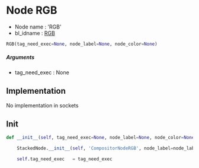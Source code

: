 # Node RGB

- Node name : 'RGB'
- bl_idname : [RGB](https://docs.blender.org/api/current/bpy.types.RGB.html)


``` python
RGB(tag_need_exec=None, node_label=None, node_color=None)
```
##### Arguments

- tag_need_exec : None

## Implementation

No implementation in sockets

## Init

``` python
def __init__(self, tag_need_exec=None, node_label=None, node_color=None):

    StackedNode.__init__(self, 'CompositorNodeRGB', node_label=node_label, node_color=node_color)

    self.tag_need_exec   = tag_need_exec
```
